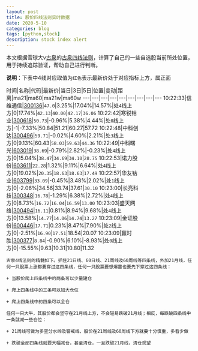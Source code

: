 ```yaml
---
layout: post
title: 股价四线法则实时数据
date: 2020-5-10
categories: blog
tags: [python,stock]
description: stock index alert
---
```



本文根据雪球大v[古泉](https://xueqiu.com/u/7148646888)的[古泉四线法则](https://xueqiu.com/7148646888/130498192)，计算了自己的一些自选股当前所处位置，用于持续追踪验证，帮助自己进行判断。

**说明**：下表中4线对应取值为`红色`表示最新价处于对应指标上方，属正面

时间|名称|代码|最新价|当日|3日|5日|位置|变动|距离|ma21|ma60|ma21w|ma60w
---|---|---|---|---|---|---|---|---
10:22:33|信维通信|[300136](https://xueqiu.com/S/SZ300136)|`47.0`|3.25%|17.04%|14.57%|处`4`线上方|0|17.74%|`42.13`|`40.00`|`42.17`|`36.06`
10:22:42|寒锐钴业|[300618](https://xueqiu.com/S/SZ300618)|`50.73`|-0.96%|5.38%|4.44%|处`0`线上方|-1|-7.33%|50.84|51.21|60.27|57.72
10:22:48|中科创达|[300496](https://xueqiu.com/S/SZ300496)|`59.71`|-0.02%|4.60%|2.21%|处`3`线上方|0|9.13%|60.43|`58.03`|`59.63`|`44.36`
10:22:49|中科曙光|[603019](https://xueqiu.com/S/SH603019)|`38.69`|-0.79%|2.82%|-0.23%|处`4`线上方|0|15.04%|`38.47`|`34.69`|`34.10`|`28.75`
10:22:53|诺力股份|[603611](https://xueqiu.com/S/SH603611)|`22.28`|1.32%|9.11%|6.64%|处`4`线上方|0|19.02%|`20.35`|`18.63`|`18.63`|`17.49`
10:22:57|华友钴业|[603799](https://xueqiu.com/S/SH603799)|`33.09`|-0.45%|3.48%|2.02%|处`1`线上方|0|-2.06%|34.56|33.74|37.61|`30.10`
10:23:00|长亮科技|[300348](https://xueqiu.com/S/SZ300348)|`16.78`|-1.29%|6.38%|2.72%|处`4`线上方|0|8.73%|`16.72`|`16.04`|`16.59`|`13.00`
10:23:03|盛天网络|[300494](https://xueqiu.com/S/SZ300494)|`16.11`|0.81%|8.94%|9.68%|处`4`线上方|0|13.58%|`14.77`|`14.06`|`14.74`|`13.27`
10:23:09|金证股份|[600446](https://xueqiu.com/S/SH600446)|`17.71`|0.23%|8.47%|7.90%|处`2`线上方|0|-2.51%|`16.90`|`17.51`|18.54|20.07
10:23:09|赢时胜|[300377](https://xueqiu.com/S/SZ300377)|`8.84`|-0.90%|6.10%|-8.93%|处`0`线上方|0|-15.55%|9.63|10.31|10.80|11.32

```
古泉4线法则的精髓如下。抓住21日线、60日线、21周线及60周线等四条线，外加21月线，任何一只股票上涨都要穿过这四条线，任何一只股票要想爆雷也要先下穿过这四条线：

+ 当股价爬上四条线中的两条可以少量建仓

+ 爬上四条线中的三条可以加大仓位

+ 爬上四条线中的四条可以全仓

任何一只大牛，其股价都会坚守在21月线上方，不会轻易跌破21月线；相反，每跌破四条线中一条就减一些仓位：

+ 21周线可做为多空分水岭及警戒线，股价在21周线及60周线下方就要十分慎重，多看少做

+ 跌破全部四条线就要大幅减仓，甚至清仓，一旦跌破21月线，清仓观望
```